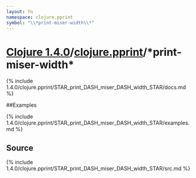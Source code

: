 ```yaml
---
layout: fn
namespace: clojure.pprint
symbol: "\\*print-miser-width\\*"
---
```


# [Clojure 1.4.0](../../)/[clojure.pprint](../)/\*print-miser-width\*

{% include 1.4.0/clojure.pprint/STAR_print_DASH_miser_DASH_width_STAR/docs.md %}

##Examples

{% include 1.4.0/clojure.pprint/STAR_print_DASH_miser_DASH_width_STAR/examples.md %}
## Source
{% include 1.4.0/clojure.pprint/STAR_print_DASH_miser_DASH_width_STAR/src.md %}

